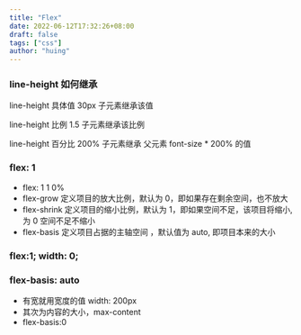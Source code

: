 ```yaml
---
title: "Flex"
date: 2022-06-12T17:32:26+08:00
draft: false
tags: ["css"]
author: "huing"
---
```


### line-height 如何继承

line-height 具体值 30px 子元素继承该值

line-height 比例 1.5 子元素继承该比例

line-height 百分比 200% 子元素继承 父元素 font-size \* 200% 的值

### flex: 1

- flex: 1 1 0%
- flex-grow 定义项目的放大比例，默认为 0，即如果存在剩余空间，也不放大
- flex-shrink 定义项目的缩小比例，默认为 1，即如果空间不足，该项目将缩小,为 0 空间不足不缩小
- flex-basis 定义项目占据的主轴空间 ，默认值为 auto, 即项目本来的大小

### flex:1; width: 0;

### flex-basis: auto

- 有宽就用宽度的值 width: 200px
- 其次为内容的大小，max-content
- flex-basis:0
